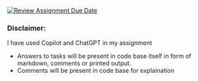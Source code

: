 [![Review Assignment Due Date](https://classroom.github.com/assets/deadline-readme-button-24ddc0f5d75046c5622901739e7c5dd533143b0c8e959d652212380cedb1ea36.svg)](https://classroom.github.com/a/yXkEzjri)


### Disclaimer: 
I have used Copilot and ChatGPT in my assignment

- Answers to tasks will be present in code base itself in form of markdown, comments or printed output.
- Comments will be present in code base for explaination